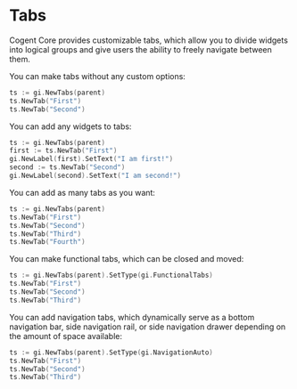 # Tabs

Cogent Core provides customizable tabs, which allow you to divide widgets into logical groups and give users the ability to freely navigate between them.

You can make tabs without any custom options:

```Go
ts := gi.NewTabs(parent)
ts.NewTab("First")
ts.NewTab("Second")
```

You can add any widgets to tabs:

```Go
ts := gi.NewTabs(parent)
first := ts.NewTab("First")
gi.NewLabel(first).SetText("I am first!")
second := ts.NewTab("Second")
gi.NewLabel(second).SetText("I am second!")
```

You can add as many tabs as you want:

```Go
ts := gi.NewTabs(parent)
ts.NewTab("First")
ts.NewTab("Second")
ts.NewTab("Third")
ts.NewTab("Fourth")
```

You can make functional tabs, which can be closed and moved:

```Go
ts := gi.NewTabs(parent).SetType(gi.FunctionalTabs)
ts.NewTab("First")
ts.NewTab("Second")
ts.NewTab("Third")
```

You can add navigation tabs, which dynamically serve as a bottom navigation bar, side navigation rail, or side navigation drawer depending on the amount of space available:

```Go
ts := gi.NewTabs(parent).SetType(gi.NavigationAuto)
ts.NewTab("First")
ts.NewTab("Second")
ts.NewTab("Third")
```
